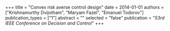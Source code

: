 +++
title = "Convex risk averse control design"
date = 2014-01-01
authors = ["Krishnamurthy Dvijotham", "Maryam Fazel", "Emanuel Todorov"]
publication_types = ["1"]
abstract = ""
selected = "false"
publication = "*53rd IEEE Conference on Decision and Control*"
+++

